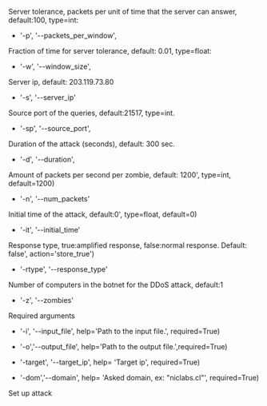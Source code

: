 Server tolerance, packets per unit of time that the server can answer, default:100, type=int:
- '-p', '--packets_per_window', 

Fraction of time for server tolerance, default: 0.01, type=float:
- '-w', '--window_size',

Server ip, default: 203.119.73.80
- '-s', '--server_ip'

Source port of the queries, default:21517, type=int.
- '-sp', '--source_port', 

Duration of the attack (seconds), default: 300 sec.
- '-d', '--duration',

Amount of packets per second per zombie, default: 1200', type=int, default=1200)
- '-n', '--num_packets'

Initial time of the attack, default:0', type=float, default=0)
- '-it', '--initial_time'

Response type, true:amplified response, false:normal response. Default: false', action='store_true')
- '-rtype', '--response_type'

Number of computers in the botnet for the DDoS attack, default:1
- '-z', '--zombies'

Required arguments
    
- '-i', '--input_file', help='Path to the input file.', required=True)
    
- '-o','--output_file', help='Path to the output file.',required=True)
    
- '-target', '--target_ip', help= 'Target ip', required=True)
    
- '-dom','--domain', help= 'Asked domain, ex: "niclabs.cl"', required=True)

Set up attack